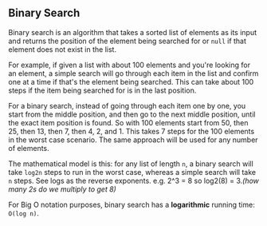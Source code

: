 ## Binary Search
Binary search is an algorithm that takes a sorted list of elements as its input and returns the position of the element being searched for or `null` if that element does not exist in the list.

For example, if given a list with about 100 elements and you're looking for an element, a simple search will go through each item in the list and confirm one at a time if that's the element being searched. This can take about 100 steps if the item being searched for is in the last position. 

For a binary search, instead of going through each item one by one, you start from the middle position, and then go to the next middle position, until the exact item position is found. So with 100 elements start from 50, then 25, then 13, then 7, then 4, 2, and 1. This takes 7 steps for the 100 elements in the worst case scenario. The same approach will be used for any number of elements.

The mathematical model is this: for any list of length `n`, a binary search will take `log2n` steps to run in the worst case, whereas a simple search will take `n` steps. See logs as the reverse exponents. e.g. 2^3 = 8 so log2(8) = 3.*(how many 2s do we multiply to get 8)*

For Big O notation purposes, binary search has a **logarithmic** running time: `O(log n)`. 
